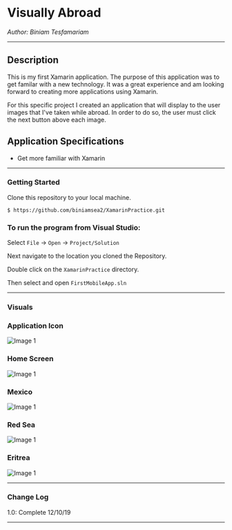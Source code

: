# Visually Abroad


*Author: Biniam Tesfamariam*

----

## Description
This is my first Xamarin application. The purpose of this application was to get familar with a new technology. It was a great experience 
and am looking forward to creating more applications using Xamarin.

For this specific project I created an application that will display to the user images that I've taken while abroad. In order to do so, the user must click the next button above each image.


## Application Specifications

- Get more familiar with Xamarin  


---

### Getting Started
Clone this repository to your local machine.

```
$ https://github.com/biniamsea2/XamarinPractice.git
```

### To run the program from Visual Studio:
Select ```File``` -> ```Open``` -> ```Project/Solution```

Next navigate to the location you cloned the Repository.

Double click on the ```XamarinPractice``` directory.

Then select and open ```FirstMobileApp.sln```

---

### Visuals

### Application Icon
![Image 1](https://github.com/biniamsea2/XamarinPractice/blob/master/20191210_200751%5B1%5D.jpg)
### Home Screen
![Image 1](https://github.com/biniamsea2/XamarinPractice/blob/master/Screenshot_20191210-200704%5B1%5D.jpg)
### Mexico
![Image 1](https://github.com/biniamsea2/XamarinPractice/blob/master/Screenshot_20191210-192741%5B1%5D.jpg)
### Red Sea
![Image 1](https://github.com/biniamsea2/XamarinPractice/blob/master/Screenshot_20191210-192745%5B1%5D.jpg)
### Eritrea
![Image 1](https://github.com/biniamsea2/XamarinPractice/blob/master/Screenshot_20191210-192754%5B1%5D.jpg)

---

### Change Log
1.0: Complete 12/10/19  


------------------------------

